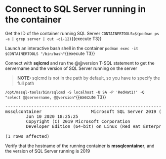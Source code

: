 # Connect to SQL Server running in the container

Get the ID of the container running SQL Server
`CONTAINERTOOLS=$(podman ps -a | grep server | cut -c1-12)`{{execute T3}}

Launch an interactive bash shell in the container
`podman exec -it $CONTAINERTOOLS "/bin/bash"`{{execute T3}}

Connect  with **sqlcmd** and run the @@version T-SQL statement to get the servername and the version of SQL Server running on the server

> **NOTE:** sqlcmd is not in the path by default, so you have to specify the full path

`/opt/mssql-tools/bin/sqlcmd -S localhost -U SA -P 'RedHat1!' -Q "select @@servername, @@version"`{{execute T3}}
 
<pre class="file">
-------------------------------------------------------------------------------------------------------------------------------- ------------------------------------------------------------------------------------------------------------------------------------------------------------------------------------------------------------------------------------------------------------------------------------------------------------
mssqlcontainer                   Microsoft SQL Server 2019 (RTM-CU5) (KB4552255) - 15.0.4043.16 (X64)
        Jun 10 2020 18:25:25
        Copyright (C) 2019 Microsoft Corporation
        Developer Edition (64-bit) on Linux (Red Hat Enterprise Linux 8.2 (Ootpa)) <X64>

(1 rows affected)
</pre>

Verify that the hostname of the running container is **mssqlcontainer**, and the version of SQL Server running is 2019
